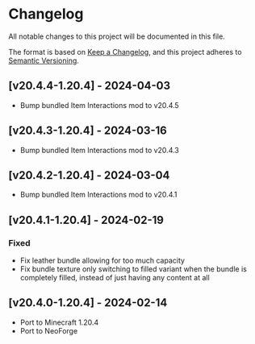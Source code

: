 # Changelog
All notable changes to this project will be documented in this file.

The format is based on [Keep a Changelog](https://keepachangelog.com/en/1.0.0/),
and this project adheres to [Semantic Versioning](https://semver.org/spec/v2.0.0.html).

## [v20.4.4-1.20.4] - 2024-04-03
- Bump bundled Item Interactions mod to v20.4.5

## [v20.4.3-1.20.4] - 2024-03-16
- Bump bundled Item Interactions mod to v20.4.3

## [v20.4.2-1.20.4] - 2024-03-04
- Bump bundled Item Interactions mod to v20.4.1

## [v20.4.1-1.20.4] - 2024-02-19
### Fixed
- Fix leather bundle allowing for too much capacity
- Fix bundle texture only switching to filled variant when the bundle is completely filled, instead of just having any content at all

## [v20.4.0-1.20.4] - 2024-02-14
- Port to Minecraft 1.20.4
- Port to NeoForge

